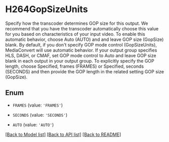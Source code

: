# H264GopSizeUnits

Specify how the transcoder determines GOP size for this output. We recommend that you have the transcoder automatically choose this value for you based on characteristics of your input video. To enable this automatic behavior, choose Auto (AUTO) and and leave GOP size (GopSize) blank. By default, if you don't specify GOP mode control (GopSizeUnits), MediaConvert will use automatic behavior. If your output group specifies HLS, DASH, or CMAF, set GOP mode control to Auto and leave GOP size blank in each output in your output group. To explicitly specify the GOP length, choose Specified, frames (FRAMES) or Specified, seconds (SECONDS) and then provide the GOP length in the related setting GOP size (GopSize).

## Enum

* `FRAMES` (value: `'FRAMES'`)

* `SECONDS` (value: `'SECONDS'`)

* `AUTO` (value: `'AUTO'`)

[[Back to Model list]](../README.md#documentation-for-models) [[Back to API list]](../README.md#documentation-for-api-endpoints) [[Back to README]](../README.md)


